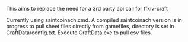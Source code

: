 This aims to replace the need for a 3rd party api call for ffxiv-craft

Currently using saintcoinach.cmd. A compiled saintcoinach version is in progress to pull sheet files directly from gamefiles, directory is set in CraftData/config.txt. Execute CraftData.exe to pull csv files.
